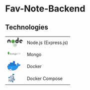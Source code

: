# Fav-Note-Backend

## Technologies

<table style={border: 0}>
<tr style={border:none}>
<td> <img src="./public/readme/nodejs.svg" height="30"></td>
<td>Node.js (Express.js)</td>
</tr>
<tr>
<td> <img src="./public/readme/mongo.png" height="30"></td>
<td>Mongo</td>
</tr>
<tr>
<td> <img src="./public/readme/docker.png" height="30"></td>
<td>Docker</td>
</tr>
<tr>
<td> <img src="./public/readme/docker-compose.png" height="30"></td>
<td>Docker Compose</td>
</tr>
</table>